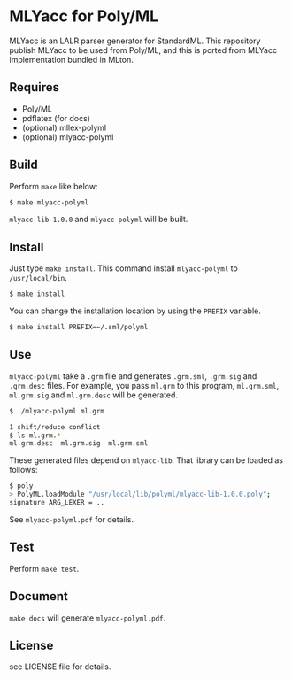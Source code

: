 # MLYacc for Poly/ML

MLYacc is an LALR parser generator for StandardML.
This repository publish MLYacc to be used from Poly/ML, and this is ported from MLYacc implementation bundled in MLton.


## Requires

- Poly/ML
- pdflatex (for docs)
- (optional) mllex-polyml
- (optional) mlyacc-polyml


## Build

Perform `make` like below:

```sh
$ make mlyacc-polyml
```

`mlyacc-lib-1.0.0` and `mlyacc-polyml` will be built.


## Install

Just type `make install`. This command install `mlyacc-polyml` to `/usr/local/bin`.

```sh
$ make install
```

You can change the installation location by using the `PREFIX` variable.

```sh
$ make install PREFIX=~/.sml/polyml
```


## Use

`mlyacc-polyml` take a `.grm` file and generates `.grm.sml`, `.grm.sig` and `.grm.desc` files.
For example, you pass `ml.grm` to this program, `ml.grm.sml`, `ml.grm.sig` and `ml.grm.desc` will be generated.

```sh
$ ./mlyacc-polyml ml.grm

1 shift/reduce conflict
$ ls ml.grm.*
ml.grm.desc  ml.grm.sig  ml.grm.sml
```

These generated files depend on `mlyacc-lib`.
That library can be loaded as follows:

```sh
$ poly
> PolyML.loadModule "/usr/local/lib/polyml/mlyacc-lib-1.0.0.poly";
signature ARG_LEXER = ..
```


See `mlyacc-polyml.pdf` for details.


## Test

Perform `make test`.


## Document

`make docs` will generate `mlyacc-polyml.pdf`.


## License

see LICENSE file for details.


